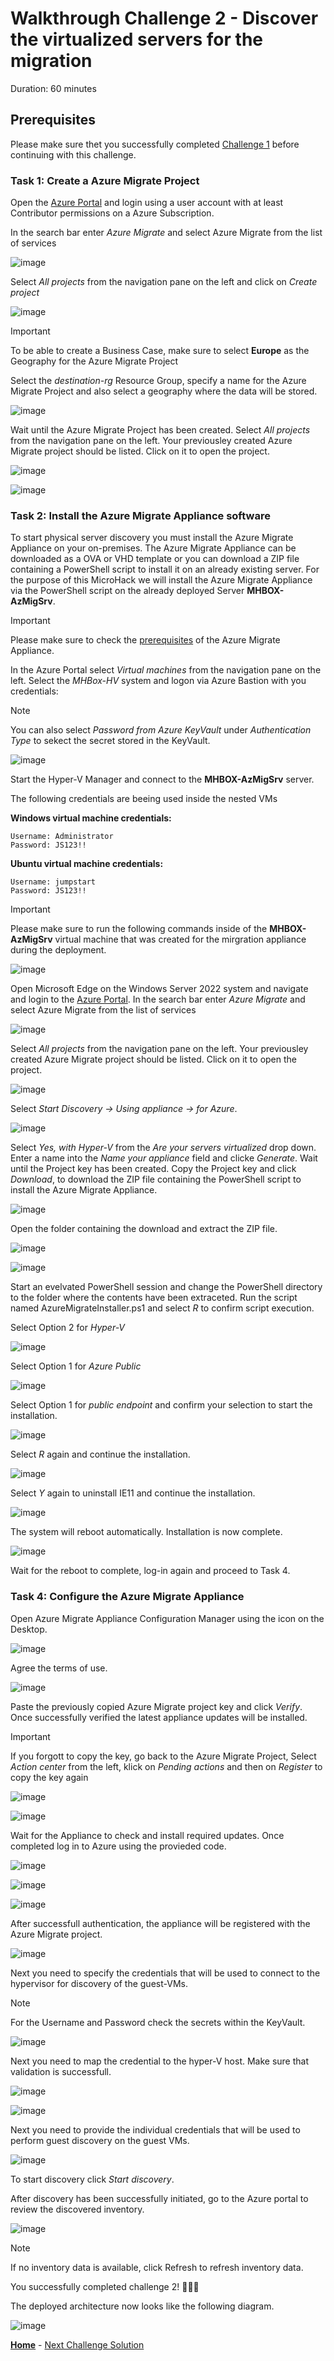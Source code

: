 # Walkthrough Challenge 2 - Discover the virtualized servers for the migration

Duration: 60 minutes

## Prerequisites

Please make sure thet you successfully completed [Challenge 1](../challenge-1/solution.md) before continuing with this challenge.

### **Task 1: Create a Azure Migrate Project**

Open the [Azure Portal](https://portal.azure.com) and login using a user account with at least Contributor permissions on a Azure Subscription.

In the search bar enter *Azure Migrate* and select Azure Migrate from the list of services

![image](./img/AzMig1.png)

Select *All projects* from the navigation pane on the left and click on *Create project*

![image](./img/AzMig2.png)

> [!IMPORTANT]
> To be able to create a Business Case, make sure to select **Europe** as the Geography for the Azure Migrate Project

Select the *destination-rg* Resource Group, specify a name for the Azure Migrate Project and also select a geography where the data will be stored.

![image](./img/AzMig3.png)

Wait until the Azure Migrate Project has been created. Select *All projects* from the navigation pane on the left.
Your previousley created Azure Migrate project should be listed. Click on it to open the project.

![image](./img/AzMig4.png)

![image](./img/AzMig5.png)

### **Task 2: Install the Azure Migrate Appliance software**

To start physical server discovery you must install the Azure Migrate Appliance on your on-premises. The Azure Migrate Appliance can be downloaded as a OVA or VHD template or you can download a ZIP file containing a PowerShell script to install it on an already existing server. For the purpose of this MicroHack we will install the Azure Migrate Appliance via the PowerShell script on the already deployed Server **MHBOX-AzMigSrv**.

> [!IMPORTANT]
> Please make sure to check the [prerequisites](https://learn.microsoft.com/en-us/azure/migrate/tutorial-discover-physical#prerequisites) of the Azure Migrate Appliance.

In the Azure Portal select *Virtual machines* from the navigation pane on the left. Select the *MHBox-HV* system and logon via Azure Bastion with you credentials:

> [!NOTE]
> You can also select *Password from Azure KeyVault* under *Authentication Type* to sekect the secret stored in the KeyVault.

![image](./img/AzMigApp1.png)

Start the Hyper-V Manager and connect to the **MHBOX-AzMigSrv** server.

The following credentials are beeing used inside the nested VMs

**Windows virtual machine credentials:**

```text
Username: Administrator
Password: JS123!!
```

**Ubuntu virtual machine credentials:**

```text
Username: jumpstart
Password: JS123!!
```

> [!IMPORTANT]
> Please make sure to run the following commands inside of the **MHBOX-AzMigSrv** virtual machine that was created for the mirgration appliance during the deployment.

![image](./img/AzMigApp2.png)

Open Microsoft Edge on the Windows Server 2022 system and navigate and login to the [Azure Portal](https://portal.azure.com).
In the search bar enter *Azure Migrate* and select Azure Migrate from the list of services

![image](./img/AzMigApp3.png)

 Select *All projects* from the navigation pane on the left. Your previousley created Azure Migrate project should be listed. Click on it to open the project.
 
![image](./img/Discover1.png)

Select *Start Discovery -> Using appliance -> for Azure*.

![image](./img/Discover1-2.png)

Select *Yes, with Hyper-V* from the *Are your servers virtualized* drop down. Enter a name into the *Name your appliance* field and clicke *Generate*. Wait until the Project key has been created. Copy the Project key and click *Download*, to download the ZIP file containing the PowerShell script to install the Azure Migrate Appliance.

![image](./img/Discover2.png)

Open the folder containing the download and extract the ZIP file.

![image](./img/Discover3.png)

![image](./img/Discover3-1.png)

Start an evelvated PowerShell session and change the PowerShell directory to the folder where the contents have been extraceted.
Run the script named AzureMigrateInstaller.ps1 and select *R* to confirm script execution.

Select Option 2 for *Hyper-V*

![image](./img/Discover4.png)

Select Option 1 for *Azure Public*

![image](./img/Discover6.png)

Select Option 1 for *public endpoint* and confirm your selection to start the installation.

![image](./img/Discover7.png)

Select *R* again and continue the installation.

![image](./img/Discover8-1.png)

Select *Y* again to uninstall IE11 and continue the installation.

![image](./img/Discover8-2.png)

The system will reboot automatically. Installation is now complete.

![image](./img/Discover8-3.png)

Wait for the reboot to complete, log-in again and proceed to Task 4.

### **Task 4: Configure the Azure Migrate Appliance**

Open Azure Migrate Appliance Configuration Manager using the icon on the Desktop.

![image](./img/Discover9-0.png)

Agree the terms of use.

![image](./img/Discover9.png)

Paste the previously copied Azure Migrate project key and click *Verify*. Once successfully verified the latest appliance updates will be installed.

> [!IMPORTANT]
> If you forgott to copy the key, go back to the Azure Migrate Project, Select *Action center* from the left, klick on *Pending actions* and then on *Register* to copy the key again

![image](./img/Discover9-1.png)

![image](./img/Discover10.png)

Wait for the Appliance to check and install required updates. Once completed log in to Azure using the provieded code.

![image](./img/Discover11.png)

![image](./img/Discover12.png)

![image](./img/Discover13.png)

After successfull authentication, the appliance will be registered with the Azure Migrate project.

![image](./img/Discover14.png)

Next you need to specify the credentials that will be used to connect to the hypervisor for discovery of the guest-VMs.

> [!NOTE]
> For the Username and Password check the secrets within the KeyVault.

![image](./img/Discover15.png)

Next you need to map the credential to the hyper-V host. Make sure that validation is successfull.

![image](./img/Discover15-1.png)

![image](./img/Discover15-2.png)

Next you need to provide the individual credentials that will be used to perform guest discovery on the guest VMs.

![image](./img/Discover16.png)

To start discovery click *Start discovery*.

After discovery has been successfully initiated, go to the Azure portal to review the discovered inventory.

![image](./img/Discover18.png)

> [!NOTE]
> If no inventory data is available, click Refresh to refresh inventory data.

You successfully completed challenge 2! 🚀🚀🚀

The deployed architecture now looks like the following diagram.

![image](./img/Challenge-2.jpg)

 **[Home](../../Readme.md)** - [Next Challenge Solution](../challenge-3/solution.md)
